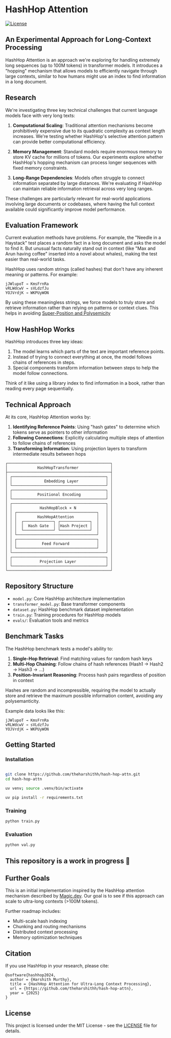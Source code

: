 # HashHop Attention

[![License](https://img.shields.io/badge/License-MIT-blue.svg)](https://opensource.org/licenses/MIT)

## An Experimental Approach for Long-Context Processing

HashHop Attention is an approach we're exploring for handling extremely long sequences (up to 100M tokens) in transformer models. It introduces a "hopping" mechanism that allows models to efficiently navigate through large contexts, similar to how humans might use an index to find information in a long document.

## Research 

We're investigating three key technical challenges that current language models face with very long texts:

1. **Computational Scaling**: Traditional attention mechanisms become prohibitively expensive due to its quadratic complexity as context length increases. We're testing whether HashHop's selective attention pattern can provide better computational efficiency.

2. **Memory Management**: Standard models require enormous memory to store KV cache for millions of tokens. Our experiments explore whether HashHop's hopping mechanism can process longer sequences with fixed memory constraints.

3. **Long-Range Dependencies**: Models often struggle to connect information separated by large distances. We're evaluating if HashHop can maintain reliable information retrieval across very long ranges.

These challenges are particularly relevant for real-world applications involving large documents or codebases, where having the full context available could significantly improve model performance.

## Evaluation Framework

Current evaluation methods have problems. For example, the "Needle in a Haystack" test places a random fact in a long document and asks the model to find it. But unusual facts naturally stand out in context (like "Max and Arun having coffee" inserted into a novel about whales), making the test easier than real-world tasks.

HashHop uses random strings (called hashes) that don't have any inherent meaning or patterns. For example:
```
jJWlupoT → KmsFrnRa
vRLWdcwV → sVLdzfJu
YOJVrdjK → WKPUyWON
```

By using these meaningless strings, we force models to truly store and retrieve information rather than relying on patterns or context clues. This helps in avoiding [Super-Position and Polysemicity](https://transformer-circuits.pub/2022/toy_model/index.html#motivation)

## How HashHop Works

HashHop introduces three key ideas:

1. The model learns which parts of the text are important reference points.
2. Instead of trying to connect everything at once, the model follows chains of references in steps.
3. Special components transform information between steps to help the model follow connections.

Think of it like using a library index to find information in a book, rather than reading every page sequentially.

## Technical Approach

At its core, HashHop Attention works by:

1. **Identifying Reference Points**: Using "hash gates" to determine which tokens serve as pointers to other information
2. **Following Connections**: Explicitly calculating multiple steps of attention to follow chains of references
3. **Transforming Information**: Using projection layers to transform intermediate results between hops

```
┌─────────────────────────────────────────────┐
│             HashHopTransformer              │
├─────────────────────────────────────────────┤
│ ┌─────────────────────────────────────────┐ │
│ │              Embedding Layer            │ │
│ └─────────────────────────────────────────┘ │
│ ┌─────────────────────────────────────────┐ │
│ │           Positional Encoding           │ │
│ └─────────────────────────────────────────┘ │
│ ┌─────────────────────────────────────────┐ │
│ │            HashHopBlock × N             │ │
│ │ ┌───────────────────────────────────┐   │ │
│ │ │         HashHopAttention          │   │ │
│ │ │  ┌─────────────┐ ┌─────────────┐  │   │ │
│ │ │  │  Hash Gate  │ │Hash Project │  │   │ │
│ │ │  └─────────────┘ └─────────────┘  │   │ │
│ │ └───────────────────────────────────┘   │ │
│ │ ┌───────────────────────────────────┐   │ │
│ │ │           Feed Forward            │   │ │
│ │ └───────────────────────────────────┘   │ │
│ └─────────────────────────────────────────┘ │
│ ┌─────────────────────────────────────────┐ │
│ │            Projection Layer             │ │
│ └─────────────────────────────────────────┘ │
└─────────────────────────────────────────────┘
```

## Repository Structure

- `model.py`: Core HashHop architecture implementation
- `transformer_model.py`: Base transformer components
- `dataset.py`: HashHop benchmark dataset implementation
- `train.py`: Training procedures for HashHop models
- `evals/`: Evaluation tools and metrics

## Benchmark Tasks

The HashHop benchmark tests a model's ability to:

1. **Single-Hop Retrieval**: Find matching values for random hash keys
2. **Multi-Hop Chaining**: Follow chains of hash references (Hash1 → Hash2 → Hash3 → ...)
3. **Position-Invariant Reasoning**: Process hash pairs regardless of position in context

Hashes are random and incompressible, requiring the model to actually store and retrieve the maximum possible information content, avoiding any polysemanticity.

Example data looks like this:
```
jJWlupoT → KmsFrnRa
vRLWdcwV → sVLdzfJu
YOJVrdjK → WKPUyWON
```
## Getting Started

### Installation

```bash

git clone https://github.com/theharshithh/hash-hop-attn.git
cd hash-hop-attn

uv venv; source .venv/bin/activate

uv pip install -r requirements.txt
```

### Training

```bash
python train.py
```

### Evaluation

```bash
python val.py
```

## This repository is a work in progress 👷

## Further Goals

This is an initial implementation inspired by the HashHop attention mechanism described by [Magic.dev](https://magic.dev/blog/100m-token-context-windows). Our goal is to see if this approach can scale to ultra-long contexts (>100M tokens).

Further roadmap includes:
- Multi-scale hash indexing
- Chunking and routing mechanisms
- Distributed context processing
- Memory optimization techniques

## Citation

If you use HashHop in your research, please cite:

```
@software{hashhop2024,
  author = {Harshith Murthy},
  title = {HashHop Attention for Ultra-Long Context Processing},
  url = {https://github.com/theharshithh/hash-hop-attn},
  year = {2025}
}
```

## License

This project is licensed under the MIT License - see the [LICENSE](LICENSE) file for details.

